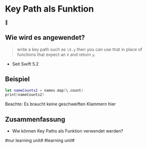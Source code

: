 # Key Path als Funktion
📌
## Wie wird es angewendet?

> write a key path such as `\X.y` then you can use that in place of functions that expect an `X` and return `y`.

- Seit Swift 5.2

## Beispiel

```swift
let nameCounts2 = names.map(\.count)
print(nameCounts2)
```

Beachte: Es braucht keine geschweiften Klammern hier

## Zusammenfassung
- Wie können Key Paths als Funktion verwendet werden?


#nur learning unit# #learning unit#